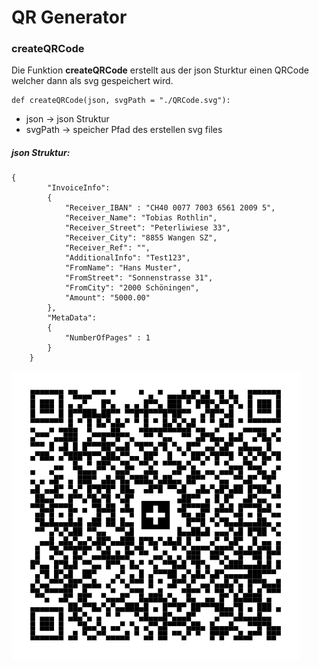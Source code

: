 # QR Generator

### createQRCode

Die Funktion **createQRCode** erstellt aus der json Sturktur einen QRCode welcher dann als svg gespeichert wird.

```
def createQRCode(json, svgPath = "./QRCode.svg"):
```
- json -> json Struktur
- svgPath -> speicher Pfad des erstellen svg files

##### json Struktur:
```
{
        "InvoiceInfo":
        {
            "Receiver_IBAN" : "CH40 0077 7003 6561 2009 5",
            "Receiver_Name": "Tobias Rothlin",
            "Receiver_Street": "Peterliwiese 33",
            "Receiver_City": "8855 Wangen SZ",
            "Receiver_Ref": "",
            "AdditionalInfo": "Test123",
            "FromName": "Hans Muster",
            "FromStreet": "Sonnenstrasse 31",
            "FromCity": "2000 Schöningen",
            "Amount": "5000.00"
        },
        "MetaData":
        {
            "NumberOfPages" : 1
        }
    }
```
![Invoice Modul](newQrCode.svg)

